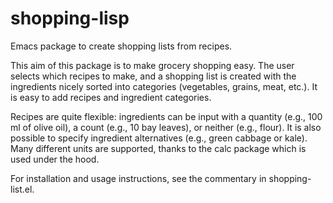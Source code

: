shopping-lisp
=============

Emacs package to create shopping lists from recipes.

This aim of this package is to make grocery shopping easy. The user selects which recipes to make, and a shopping list is created with the ingredients nicely sorted into categories (vegetables, grains, meat, etc.). It is easy to add recipes and ingredient categories.

Recipes are quite flexible: ingredients can be input with a quantity (e.g., 100 ml of olive oil), a count (e.g., 10 bay leaves), or neither (e.g., flour). It is also possible to specify ingredient alternatives (e.g., green cabbage or kale). Many different units are supported, thanks to the calc package which is used under the hood.

For installation and usage instructions, see the commentary in shopping-list.el.
